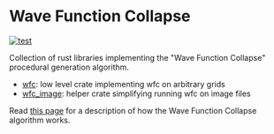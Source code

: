 # Wave Function Collapse

[![test](https://github.com/stevebob/wfc/actions/workflows/test.yml/badge.svg)](https://github.com/stevebob/wfc/actions/workflows/test.yml)

Collection of rust libraries implementing the "Wave Function Collapse"
procedural generation algorithm.
 - [wfc](https://github.com/stevebob/wfc/tree/master/wfc): low level crate implementing wfc on arbitrary grids
 - [wfc\_image](https://github.com/stevebob/wfc/tree/master/wfc-image): helper crate simplifying running wfc on image files

Read [this page](https://gridbugs.org/wave-function-collapse/) for a description of how
the Wave Function Collapse algorithm works.
